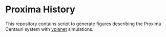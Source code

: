 # Proxima History

This repository contains script to generate figures describing the Proxima Centauri system with [vplanet](https://github.com/VirtualPlanetaryLaboratory/vplanet) simulations.
